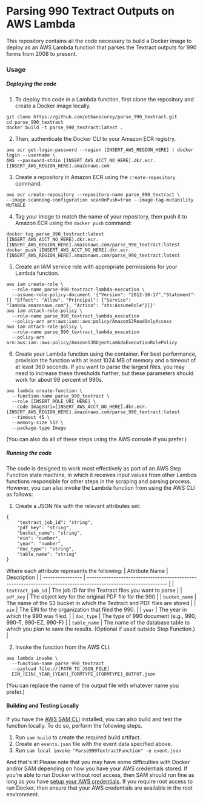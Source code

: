 # Parsing 990 Textract Outputs on AWS Lambda
This repository contains all the code necessary to build a Docker image to deploy as an AWS Lambda function that parses the Textract outputs for 990 forms from 2008 to present.

### Usage

##### Deploying the code
1. To deploy this code in a Lambda function, first clone the repository and create a Docker image locally.
```
git clone https://github.com/ethanscorey/parse_990_textract.git
cd parse_990_textract
docker build -t parse_990_textract:latest .
```

2. Then, authenticate the Docker CLI to your Amazon ECR registry.
```
aws ecr get-login-password --region [INSERT_AWS_REGION_HERE] | docker login --username \
AWS --password-stdin [INSERT_AWS_ACCT_NO_HERE].dkr.ecr.[INSERT_AWS_REGION_HERE].amazonaws.com
```

3. Create a repository in Amazon ECR using the `create-repository` command.
```
aws ecr create-repository --repository-name parse_990_textract \
--image-scanning-configuration scanOnPush=true --image-tag-mutability MUTABLE
```

4. Tag your image to match the name of your repository, then push it to Amazon ECR using the `docker push` command:
```
docker tag parse_990_textract:latest [INSERT_AWS_ACCT_NO_HERE].dkr.ecr.[INSERT_AWS_REGION_HERE].amazonaws.com/parse_990_textract:latest
docker push [INSERT_AWS_ACCT_NO_HERE].dkr.ecr.[INSERT_AWS_REGION_HERE].amazonaws.com/parse_990_textract:latest
```

5. Create an IAM service role with appropriate permissions for your Lambda function.
```
aws iam create-role \
  --role-name parse-990-textract-lambda-execution \
  --assume-role-policy-document '{"Version": "2012-10-17","Statement": [{ "Effect": "Allow", "Principal": {"Service": "lambda.amazonaws.com"}, "Action": "sts:AssumeRole"}]}'
aws iam attach-role-policy \
  --role-name parse_990_textract_lambda_execution
  --policy-arn arn:aws:iam::aws:policy/AmazonS3ReadOnlyAccess
aws iam attach-role-policy \
  --role-name parse_990_textract_lambda_execution
  --policy-arn arn:aws:iam::aws:policy/AmazonS3ObjectLambdaExecutionRolePolicy
```

6. Create your Lambda function using the container. For best performance, provision the function with at least 1024 MB of memory and a timeout of at least 360  seconds. If you want to parse the largest files, you may need to increase these thresholds further, but these parameters should work for about 99 percent of 990s.

```
aws lambda create-function \
  --function-name parse_990_textract \
  --role [INSERT_ROLE_URI_HERE] \
  --code ImageUri=[INSERT_AWS_ACCT_NO_HERE].dkr.ecr.[INSERT_AWS_REGION_HERE].amazonaws.com/parse_990_textract:latest
  --timeout 45 \
  --memory-size 512 \
  --package-type Image
```

(You can also do all of these steps using the AWS console if you prefer.)

##### Running the code

The code is designed to work most effectively as part of an AWS Step Function state machine, in which it receives input values from other Lambda functions responsible for other steps in the scraping and parsing process. However, you can also invoke the Lambda function from using the AWS CLI as follows:
1. Create a JSON file with the relevant attributes set:
```
{
    "textract_job_id": "string",
    "pdf_key": "string",
    "bucket_name": "string",
    "ein": "number",
    "year": "number",
    "doc_type": "string",
    "table_name": "string"
}
```
Where each attribute represents the following:
| Attribute Name    | Description                                                                                                     |
|  ---------------- | --------------------------------------------------------------------------------------------------------------- |
| `textract_job_id` | The job ID for the Textract files you want to parse                                                             |
| `pdf_key`         | The object key for the original PDF file for the 990                                                            |
| `bucket_name`     | The name of the S3 bucket in which the Textract and PDF files are stored                                        |
| `ein`             | The EIN for the organization that filed the 990.                                                                |
| `year`            | The year in which the 990 was filed.                                                                            |
| `doc_type`        | The type of 990 document (e.g., 990, 990-T, 990-EZ, 990-F)                                                      |
| `table_name`      | The name of the database table to which you plan to save the results. (Optional if used outside Step Function.) |

2. Invoke the function from the AWS CLI.
```
aws lambda invoke \
  --function-name parse_990_textract
  --payload file://[PATH_TO_JSON_FILE]
  EIN_[EIN]_YEAR_[YEAR]_FORMTYPE_[FORMTYPE]_OUTPUT.json
```
(You can replace the name of the output file with whatever name you prefer.)

#### Building and Testing Locally
If you have the [AWS SAM CLI](https://docs.aws.amazon.com/serverless-application-model/latest/developerguide/what-is-sam.html) installed, you can also build and test the function locally. To do so, perform the following steps.

1. Run `sam build` to create the required build artifact.
2. Create an `events.json` file with the event data specified above.
3. Run `sam local invoke "Parse990TextractFunction" -e event.json`

And that's it! Please note that you may have some difficulties with Docker and/or SAM depending on
how you have your AWS credentials stored. If you're able to run Docker without root access, then SAM
should run fine as long as you have [setup your AWS
credentials](https://docs.aws.amazon.com/cli/v1/userguide/cli-configure-quickstart.html). If you
require root access to run Docker, then ensure that your AWS credentials are available in the root
environment.
